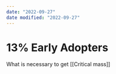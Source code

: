 ```yaml
---
date: "2022-09-27"
date modified: "2022-09-27"
---
```


# 13% Early Adopters
What is necessary to get [[Critical mass]]
